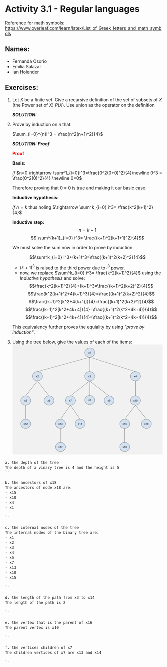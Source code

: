 # Activity 3.1 - Regular languages

Reference for math symbols:
https://www.overleaf.com/learn/latex/List_of_Greek_letters_and_math_symbols

## Names:
- Fernanda Osorio
- Emilia Salazar
- Ian Holender


## Exercises:

1. Let $X$ be a finite set. Give a recursive definition of the set of subsets
    of $X$ (the Power set of $X$) $P(X)$.
    Use union as the operator on the definition

    _**SOLUTION:**_




2. Prove by induction on $n$ that:

    $\sum_{i=0}^{n}i^3 = \frac{n^2(n+1)^2}{4}$

    _**SOLUTION: Proof**_
    
    <span style="color:red">**Proof**</span>


    **Basis:** 
    
    *if* $n=0 \rightarrow \sum^1_{i=0}i^3=\frac{0^2(0+0)^2}{4}\newline 0^3 = \frac{0^2(0)^2}{4} \newline 0=0$
    
    Therefore proving that 0 = 0 is true and making it our basic case.

    **Inductive hypothesis:** 

    *if* $n=k$ thus holing  $\rightarrow \sum^k_{i=0} i^3= \frac{k^2(k+1)^2}{4}$ 

    **Inductive step:** 
    $$n=k+1$$
    $$ \sum^{k+1}_{i=0} i^3= \frac{(k+1)^2(k+1+1)^2}{4}$$

    We must solve the sum now in order to prove by induction:

    $$\sum^k_{i=0} i^3+(k+1)^3=\frac{(k+1)^2(k+2)^2}{4}$$
    - $(k+1)^3$ is raised to the third power due to $i^3$ power.
    - now, we replace $\sum^k_{i=0} i^3= \frac{k^2(k+1)^2}{4}$ using the *Inductive hypothesis* and solve:
    $$\frac{k^2(k+1)^2}{4}+(k+1)^3=\frac{(k+1)^2(k+2)^2}{4}$$
    $$\frac{k^2(k+1)^2+4(k+1)^3}{4}=\frac{(k+1)^2(k+2)^2}{4}$$
    $$\frac{(k+1)^2[k^2+4(k+1)]}{4}=\frac{(k+1)^2(k+2)^2}{4}$$
    $$\frac{(k+1)^2[k^2+4k+4]}{4}=\frac{(k+1)^2(k^2+4k+4)}{4}$$
    $$\frac{(k+1)^2[k^2+4k+4]}{4}=\frac{(k+1)^2(k^2+4k+4)}{4}$$

    This equivalency further proves the equiality by using *"prove by induction"*.




3. Using the tree below, give the values of each of the items:
![Tree image](/Screenshot%202023-02-22%20at%2018.40.26.png)


<!-- ![Alt text](https://media.geeksforgeeks.org/wp-content/cdn-uploads/binary-tree-to-DLL.png "a title") -->


    a. the depth of the tree
    The depth of a vinary tree is 4 and the height is 5
    ``

    b. the ancestors of x18
    The ancestors of node x18 are:
    - x15
    - x10
    - x4
    - x1

    ``

    c. the internal nodes of the tree
    The internal nodes of the binary tree are:
    - x1
    - x2
    - x3
    - x4
    - x5
    - x7
    - x13
    - x10
    - x15

    ``

    d. the length of the path from x3 to x14
    The length of the path is 2

    ``

    e. the vertex that is the parent of x16
    The parent vertex is x10

    ``

    f. the vertices children of x7
    The children vertices of x7 are x13 and x14

    ``
